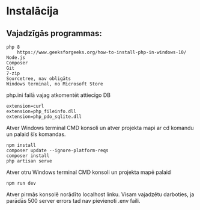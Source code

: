 # Instalācija
## Vajadzīgās programmas:
    php 8
        https://www.geeksforgeeks.org/how-to-install-php-in-windows-10/
	Node.js
	Composer
	Git
	7-zip
	Sourcetree, nav obligāts
	Windows terminal, no Microsoft Store

php.ini failā vajag atkomentēt attiecīgo DB 

```
extension=curl
extension=php_fileinfo.dll
extension=php_pdo_sqlite.dll
```

Atver Windows terminal CMD konsoli un atver projekta mapi ar cd komandu un palaid šīs komandas.
```
npm install
composer update --ignore-platform-reqs
composer install
php artisan serve
```
Atver otru Windows terminal CMD konsoli un projekta mapē palaid
```
npm run dev
```
Atver pirmās konsolē norādīto localhost linku. Visam vajadzētu darboties, ja parādās 500 server errors tad nav pievienoti .env faili.
